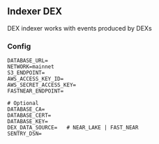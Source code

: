 ## Indexer DEX

DEX indexer works with events produced by DEXs

### Config

```
DATABASE_URL=
NETWORK=mainnet
S3_ENDPOINT=
AWS_ACCESS_KEY_ID=
AWS_SECRET_ACCESS_KEY=
FASTNEAR_ENDPOINT=

# Optional
DATABASE_CA=
DATABASE_CERT=
DATABASE_KEY=
DEX_DATA_SOURCE=   # NEAR_LAKE | FAST_NEAR
SENTRY_DSN=
```

